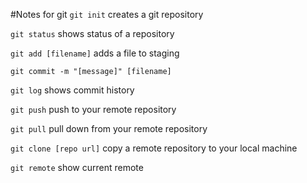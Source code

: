 #Notes for git
`git init`
creates a git repository

`git status`
shows status of a repository

`git add [filename]`
adds a file to staging

`git commit -m "[message]" [filename]`

`git log`
shows commit history

`git push`
push to your remote repository

`git pull`
pull down from your remote repository 

`git clone [repo url]`
copy a remote repository to your local machine

`git remote`
show current remote
